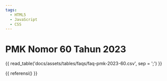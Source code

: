 ```yaml
---
tags:
  - HTML5
  - JavaScript
  - CSS
---
```


# PMK Nomor 60 Tahun 2023

{{ read_table('docs/assets/tables/faqs/faq-pmk-2023-60.csv', sep = ';') }}

{{ referensi() }}